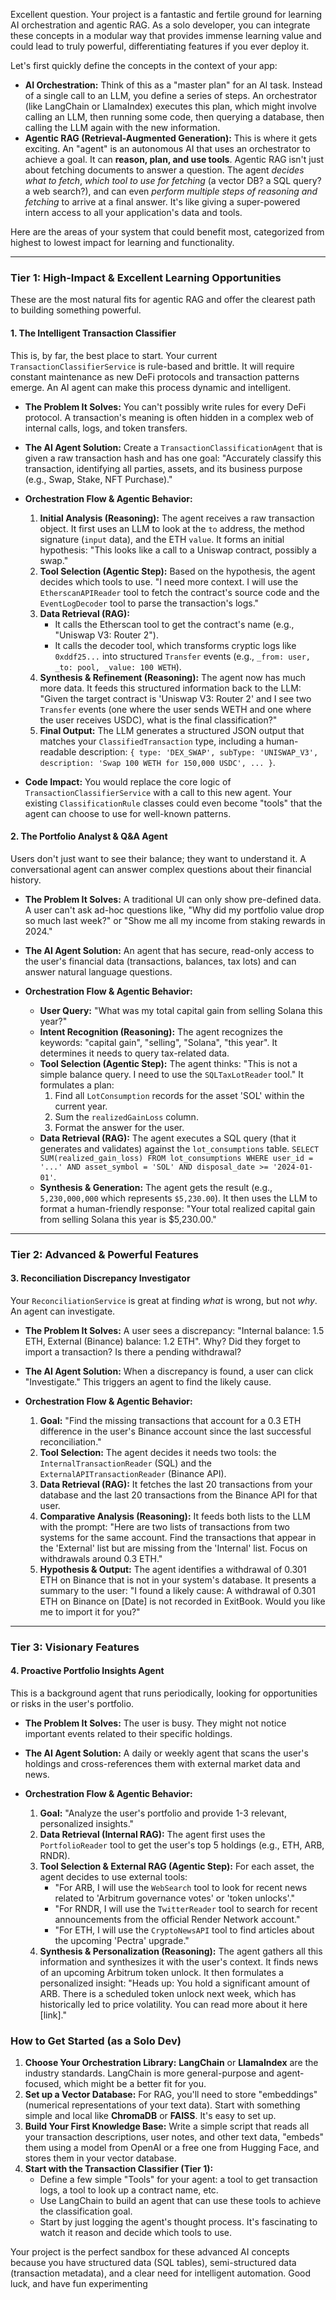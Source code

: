 Excellent question. Your project is a fantastic and fertile ground for learning AI orchestration and agentic RAG. As a solo developer, you can integrate these concepts in a modular way that provides immense learning value and could lead to truly powerful, differentiating features if you ever deploy it.

Let's first quickly define the concepts in the context of your app:

- **AI Orchestration:** Think of this as a "master plan" for an AI task. Instead of a single call to an LLM, you define a series of steps. An orchestrator (like LangChain or LlamaIndex) executes this plan, which might involve calling an LLM, then running some code, then querying a database, then calling the LLM again with the new information.
- **Agentic RAG (Retrieval-Augmented Generation):** This is where it gets exciting. An "agent" is an autonomous AI that uses an orchestrator to achieve a goal. It can **reason, plan, and use tools**. Agentic RAG isn't just about fetching documents to answer a question. The agent _decides what to fetch_, _which tool to use for fetching_ (a vector DB? a SQL query? a web search?), and can even _perform multiple steps of reasoning and fetching_ to arrive at a final answer. It's like giving a super-powered intern access to all your application's data and tools.

Here are the areas of your system that could benefit most, categorized from highest to lowest impact for learning and functionality.

---

### Tier 1: High-Impact & Excellent Learning Opportunities

These are the most natural fits for agentic RAG and offer the clearest path to building something powerful.

#### 1. The Intelligent Transaction Classifier

This is, by far, the best place to start. Your current `TransactionClassifierService` is rule-based and brittle. It will require constant maintenance as new DeFi protocols and transaction patterns emerge. An AI agent can make this process dynamic and intelligent.

- **The Problem It Solves:** You can't possibly write rules for every DeFi protocol. A transaction's meaning is often hidden in a complex web of internal calls, logs, and token transfers.
- **The AI Agent Solution:** Create a `TransactionClassificationAgent` that is given a raw transaction hash and has one goal: "Accurately classify this transaction, identifying all parties, assets, and its business purpose (e.g., Swap, Stake, NFT Purchase)."

- **Orchestration Flow & Agentic Behavior:**
  1.  **Initial Analysis (Reasoning):** The agent receives a raw transaction object. It first uses an LLM to look at the `to` address, the method signature (`input` data), and the ETH `value`. It forms an initial hypothesis: "This looks like a call to a Uniswap contract, possibly a swap."
  2.  **Tool Selection (Agentic Step):** Based on the hypothesis, the agent decides which tools to use. "I need more context. I will use the `EtherscanAPIReader` tool to fetch the contract's source code and the `EventLogDecoder` tool to parse the transaction's logs."
  3.  **Data Retrieval (RAG):**
      - It calls the Etherscan tool to get the contract's name (e.g., "Uniswap V3: Router 2").
      - It calls the decoder tool, which transforms cryptic logs like `0xddf25...` into structured `Transfer` events (e.g., `_from: user, _to: pool, _value: 100 WETH`).
  4.  **Synthesis & Refinement (Reasoning):** The agent now has much more data. It feeds this structured information back to the LLM: "Given the target contract is 'Uniswap V3: Router 2' and I see two `Transfer` events (one where the user sends WETH and one where the user receives USDC), what is the final classification?"
  5.  **Final Output:** The LLM generates a structured JSON output that matches your `ClassifiedTransaction` type, including a human-readable description: `{ type: 'DEX_SWAP', subType: 'UNISWAP_V3', description: 'Swap 100 WETH for 150,000 USDC', ... }`.

- **Code Impact:** You would replace the core logic of `TransactionClassifierService` with a call to this new agent. Your existing `ClassificationRule` classes could even become "tools" that the agent can choose to use for well-known patterns.

#### 2. The Portfolio Analyst & Q&A Agent

Users don't just want to see their balance; they want to understand it. A conversational agent can answer complex questions about their financial history.

- **The Problem It Solves:** A traditional UI can only show pre-defined data. A user can't ask ad-hoc questions like, "Why did my portfolio value drop so much last week?" or "Show me all my income from staking rewards in 2024."
- **The AI Agent Solution:** An agent that has secure, read-only access to the user's financial data (transactions, balances, tax lots) and can answer natural language questions.

- **Orchestration Flow & Agentic Behavior:**
  - **User Query:** "What was my total capital gain from selling Solana this year?"
  - **Intent Recognition (Reasoning):** The agent recognizes the keywords: "capital gain", "selling", "Solana", "this year". It determines it needs to query tax-related data.
  - **Tool Selection (Agentic Step):** The agent thinks: "This is not a simple balance query. I need to use the `SQLTaxLotReader` tool." It formulates a plan:
    1.  Find all `LotConsumption` records for the asset 'SOL' within the current year.
    2.  Sum the `realizedGainLoss` column.
    3.  Format the answer for the user.
  - **Data Retrieval (RAG):** The agent executes a SQL query (that it generates and validates) against the `lot_consumptions` table. `SELECT SUM(realized_gain_loss) FROM lot_consumptions WHERE user_id = '...' AND asset_symbol = 'SOL' AND disposal_date >= '2024-01-01'`.
  - **Synthesis & Generation:** The agent gets the result (e.g., `5,230,000,000` which represents `$5,230.00`). It then uses the LLM to format a human-friendly response: "Your total realized capital gain from selling Solana this year is $5,230.00."

---

### Tier 2: Advanced & Powerful Features

#### 3. Reconciliation Discrepancy Investigator

Your `ReconciliationService` is great at finding _what_ is wrong, but not _why_. An agent can investigate.

- **The Problem It Solves:** A user sees a discrepancy: "Internal balance: 1.5 ETH, External (Binance) balance: 1.2 ETH". Why? Did they forget to import a transaction? Is there a pending withdrawal?
- **The AI Agent Solution:** When a discrepancy is found, a user can click "Investigate." This triggers an agent to find the likely cause.

- **Orchestration Flow & Agentic Behavior:**
  1.  **Goal:** "Find the missing transactions that account for a 0.3 ETH difference in the user's Binance account since the last successful reconciliation."
  2.  **Tool Selection:** The agent decides it needs two tools: the `InternalTransactionReader` (SQL) and the `ExternalAPITransactionReader` (Binance API).
  3.  **Data Retrieval (RAG):** It fetches the last 20 transactions from your database and the last 20 transactions from the Binance API for that user.
  4.  **Comparative Analysis (Reasoning):** It feeds both lists to the LLM with the prompt: "Here are two lists of transactions from two systems for the same account. Find the transactions that appear in the 'External' list but are missing from the 'Internal' list. Focus on withdrawals around 0.3 ETH."
  5.  **Hypothesis & Output:** The agent identifies a withdrawal of 0.301 ETH on Binance that is not in your system's database. It presents a summary to the user: "I found a likely cause: A withdrawal of 0.301 ETH on Binance on [Date] is not recorded in ExitBook. Would you like me to import it for you?"

---

### Tier 3: Visionary Features

#### 4. Proactive Portfolio Insights Agent

This is a background agent that runs periodically, looking for opportunities or risks in the user's portfolio.

- **The Problem It Solves:** The user is busy. They might not notice important events related to their specific holdings.
- **The AI Agent Solution:** A daily or weekly agent that scans the user's holdings and cross-references them with external market data and news.

- **Orchestration Flow & Agentic Behavior:**
  1.  **Goal:** "Analyze the user's portfolio and provide 1-3 relevant, personalized insights."
  2.  **Data Retrieval (Internal RAG):** The agent first uses the `PortfolioReader` tool to get the user's top 5 holdings (e.g., ETH, ARB, RNDR).
  3.  **Tool Selection & External RAG (Agentic Step):** For each asset, the agent decides to use external tools:
      - "For ARB, I will use the `WebSearch` tool to look for recent news related to 'Arbitrum governance votes' or 'token unlocks'."
      - "For RNDR, I will use the `TwitterReader` tool to search for recent announcements from the official Render Network account."
      - "For ETH, I will use the `CryptoNewsAPI` tool to find articles about the upcoming 'Pectra' upgrade."
  4.  **Synthesis & Personalization (Reasoning):** The agent gathers all this information and synthesizes it with the user's context. It finds news of an upcoming Arbitrum token unlock. It then formulates a personalized insight: "Heads up: You hold a significant amount of ARB. There is a scheduled token unlock next week, which has historically led to price volatility. You can read more about it here [link]."

### How to Get Started (as a Solo Dev)

1.  **Choose Your Orchestration Library:** **LangChain** or **LlamaIndex** are the industry standards. LangChain is more general-purpose and agent-focused, which might be a better fit for you.
2.  **Set up a Vector Database:** For RAG, you'll need to store "embeddings" (numerical representations of your text data). Start with something simple and local like **ChromaDB** or **FAISS**. It's easy to set up.
3.  **Build Your First Knowledge Base:** Write a simple script that reads all your transaction descriptions, user notes, and other text data, "embeds" them using a model from OpenAI or a free one from Hugging Face, and stores them in your vector database.
4.  **Start with the Transaction Classifier (Tier 1):**
    - Define a few simple "Tools" for your agent: a tool to get transaction logs, a tool to look up a contract name, etc.
    - Use LangChain to build an agent that can use these tools to achieve the classification goal.
    - Start by just logging the agent's thought process. It's fascinating to watch it reason and decide which tools to use.

Your project is the perfect sandbox for these advanced AI concepts because you have structured data (SQL tables), semi-structured data (transaction metadata), and a clear need for intelligent automation. Good luck, and have fun experimenting
